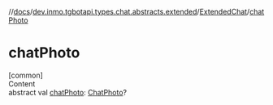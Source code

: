 //[docs](../../../index.md)/[dev.inmo.tgbotapi.types.chat.abstracts.extended](../index.md)/[ExtendedChat](index.md)/[chatPhoto](chat-photo.md)



# chatPhoto  
[common]  
Content  
abstract val [chatPhoto](chat-photo.md): [ChatPhoto](../../dev.inmo.tgbotapi.types/-chat-photo/index.md)?  



